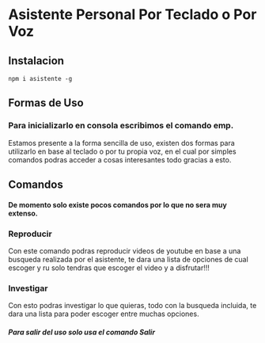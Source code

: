 <h1>Asistente Personal Por Teclado o Por Voz</h1>

<h2>Instalacion</h2>
<code>npm i asistente -g</code>

<h2>Formas de Uso</h2>

<h3>Para inicializarlo en consola escribimos el comando emp.</h3>

<p>Estamos presente a la forma sencilla de uso, existen dos formas para utilizarlo en base al teclado o por tu propia voz, en el cual por simples comandos podras acceder a cosas interesantes todo gracias a esto.</p>


<h2>Comandos</h2>

<h4>De momento solo existe pocos comandos por lo que no sera muy extenso.</h4>

<h3>Reproducir</h3>
<p>Con este comando podras reproducir videos de youtube en base a una busqueda realizada por el asistente, te dara una lista de opciones de cual escoger y ru solo tendras que escoger el video y a disfrutar!!!</p>
<h3>Investigar</h3>
<p>Con esto podras investigar lo que quieras, todo con la busqueda incluida, te dara una lista para poder escoger entre muchas opciones.</p>

<h5>Para salir del uso solo usa el comando Salir</h5>
